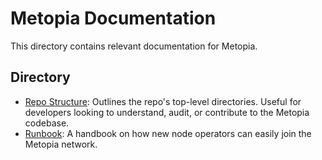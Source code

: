 # Metopia Documentation

This directory contains relevant documentation for Metopia.

## Directory

- [Repo Structure](./repo_structure.md): Outlines the repo's top-level directories. Useful for developers looking to understand, audit, or contribute to the Metopia codebase.
- [Runbook](./runbook.md): A handbook on how new node operators can easily join the Metopia network.
